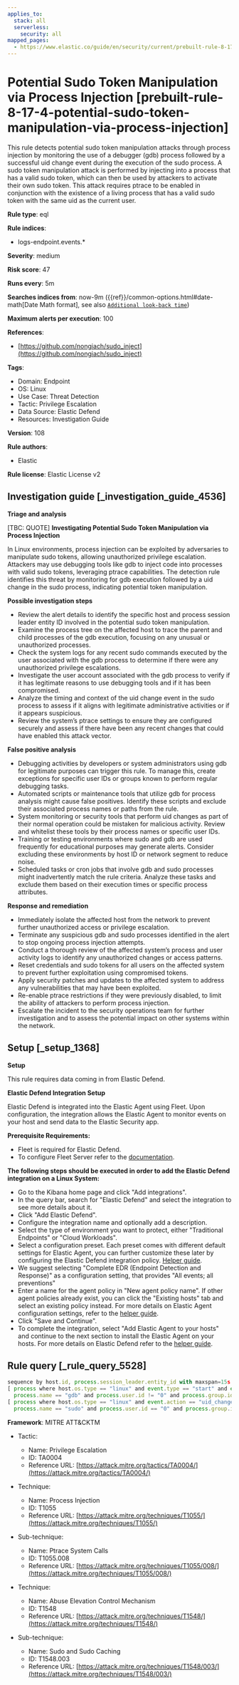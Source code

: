 ```yaml
---
applies_to:
  stack: all
  serverless:
    security: all
mapped_pages:
  - https://www.elastic.co/guide/en/security/current/prebuilt-rule-8-17-4-potential-sudo-token-manipulation-via-process-injection.html
---
```


# Potential Sudo Token Manipulation via Process Injection [prebuilt-rule-8-17-4-potential-sudo-token-manipulation-via-process-injection]

This rule detects potential sudo token manipulation attacks through process injection by monitoring the use of a debugger (gdb) process followed by a successful uid change event during the execution of the sudo process. A sudo token manipulation attack is performed by injecting into a process that has a valid sudo token, which can then be used by attackers to activate their own sudo token. This attack requires ptrace to be enabled in conjunction with the existence of a living process that has a valid sudo token with the same uid as the current user.

**Rule type**: eql

**Rule indices**:

* logs-endpoint.events.*

**Severity**: medium

**Risk score**: 47

**Runs every**: 5m

**Searches indices from**: now-9m ({{ref}}/common-options.html#date-math[Date Math format], see also [`Additional look-back time`](docs-content://solutions/security/detect-and-alert/create-detection-rule.md#rule-schedule))

**Maximum alerts per execution**: 100

**References**:

* [https://github.com/nongiach/sudo_inject](https://github.com/nongiach/sudo_inject)

**Tags**:

* Domain: Endpoint
* OS: Linux
* Use Case: Threat Detection
* Tactic: Privilege Escalation
* Data Source: Elastic Defend
* Resources: Investigation Guide

**Version**: 108

**Rule authors**:

* Elastic

**Rule license**: Elastic License v2

## Investigation guide [_investigation_guide_4536]

**Triage and analysis**

[TBC: QUOTE]
**Investigating Potential Sudo Token Manipulation via Process Injection**

In Linux environments, process injection can be exploited by adversaries to manipulate sudo tokens, allowing unauthorized privilege escalation. Attackers may use debugging tools like gdb to inject code into processes with valid sudo tokens, leveraging ptrace capabilities. The detection rule identifies this threat by monitoring for gdb execution followed by a uid change in the sudo process, indicating potential token manipulation.

**Possible investigation steps**

* Review the alert details to identify the specific host and process session leader entity ID involved in the potential sudo token manipulation.
* Examine the process tree on the affected host to trace the parent and child processes of the gdb execution, focusing on any unusual or unauthorized processes.
* Check the system logs for any recent sudo commands executed by the user associated with the gdb process to determine if there were any unauthorized privilege escalations.
* Investigate the user account associated with the gdb process to verify if it has legitimate reasons to use debugging tools and if it has been compromised.
* Analyze the timing and context of the uid change event in the sudo process to assess if it aligns with legitimate administrative activities or if it appears suspicious.
* Review the system’s ptrace settings to ensure they are configured securely and assess if there have been any recent changes that could have enabled this attack vector.

**False positive analysis**

* Debugging activities by developers or system administrators using gdb for legitimate purposes can trigger this rule. To manage this, create exceptions for specific user IDs or groups known to perform regular debugging tasks.
* Automated scripts or maintenance tools that utilize gdb for process analysis might cause false positives. Identify these scripts and exclude their associated process names or paths from the rule.
* System monitoring or security tools that perform uid changes as part of their normal operation could be mistaken for malicious activity. Review and whitelist these tools by their process names or specific user IDs.
* Training or testing environments where sudo and gdb are used frequently for educational purposes may generate alerts. Consider excluding these environments by host ID or network segment to reduce noise.
* Scheduled tasks or cron jobs that involve gdb and sudo processes might inadvertently match the rule criteria. Analyze these tasks and exclude them based on their execution times or specific process attributes.

**Response and remediation**

* Immediately isolate the affected host from the network to prevent further unauthorized access or privilege escalation.
* Terminate any suspicious gdb and sudo processes identified in the alert to stop ongoing process injection attempts.
* Conduct a thorough review of the affected system’s process and user activity logs to identify any unauthorized changes or access patterns.
* Reset credentials and sudo tokens for all users on the affected system to prevent further exploitation using compromised tokens.
* Apply security patches and updates to the affected system to address any vulnerabilities that may have been exploited.
* Re-enable ptrace restrictions if they were previously disabled, to limit the ability of attackers to perform process injection.
* Escalate the incident to the security operations team for further investigation and to assess the potential impact on other systems within the network.


## Setup [_setup_1368]

**Setup**

This rule requires data coming in from Elastic Defend.

**Elastic Defend Integration Setup**

Elastic Defend is integrated into the Elastic Agent using Fleet. Upon configuration, the integration allows the Elastic Agent to monitor events on your host and send data to the Elastic Security app.

**Prerequisite Requirements:**

* Fleet is required for Elastic Defend.
* To configure Fleet Server refer to the [documentation](docs-content://reference/ingestion-tools/fleet/fleet-server.md).

**The following steps should be executed in order to add the Elastic Defend integration on a Linux System:**

* Go to the Kibana home page and click "Add integrations".
* In the query bar, search for "Elastic Defend" and select the integration to see more details about it.
* Click "Add Elastic Defend".
* Configure the integration name and optionally add a description.
* Select the type of environment you want to protect, either "Traditional Endpoints" or "Cloud Workloads".
* Select a configuration preset. Each preset comes with different default settings for Elastic Agent, you can further customize these later by configuring the Elastic Defend integration policy. [Helper guide](docs-content://solutions/security/configure-elastic-defend/configure-an-integration-policy-for-elastic-defend.md).
* We suggest selecting "Complete EDR (Endpoint Detection and Response)" as a configuration setting, that provides "All events; all preventions"
* Enter a name for the agent policy in "New agent policy name". If other agent policies already exist, you can click the "Existing hosts" tab and select an existing policy instead. For more details on Elastic Agent configuration settings, refer to the [helper guide](docs-content://reference/ingestion-tools/fleet/agent-policy.md).
* Click "Save and Continue".
* To complete the integration, select "Add Elastic Agent to your hosts" and continue to the next section to install the Elastic Agent on your hosts. For more details on Elastic Defend refer to the [helper guide](docs-content://solutions/security/configure-elastic-defend/install-elastic-defend.md).


## Rule query [_rule_query_5528]

```js
sequence by host.id, process.session_leader.entity_id with maxspan=15s
[ process where host.os.type == "linux" and event.type == "start" and event.action == "exec" and
  process.name == "gdb" and process.user.id != "0" and process.group.id != "0" ]
[ process where host.os.type == "linux" and event.action == "uid_change" and event.type == "change" and
  process.name == "sudo" and process.user.id == "0" and process.group.id == "0" ]
```

**Framework**: MITRE ATT&CKTM

* Tactic:

    * Name: Privilege Escalation
    * ID: TA0004
    * Reference URL: [https://attack.mitre.org/tactics/TA0004/](https://attack.mitre.org/tactics/TA0004/)

* Technique:

    * Name: Process Injection
    * ID: T1055
    * Reference URL: [https://attack.mitre.org/techniques/T1055/](https://attack.mitre.org/techniques/T1055/)

* Sub-technique:

    * Name: Ptrace System Calls
    * ID: T1055.008
    * Reference URL: [https://attack.mitre.org/techniques/T1055/008/](https://attack.mitre.org/techniques/T1055/008/)

* Technique:

    * Name: Abuse Elevation Control Mechanism
    * ID: T1548
    * Reference URL: [https://attack.mitre.org/techniques/T1548/](https://attack.mitre.org/techniques/T1548/)

* Sub-technique:

    * Name: Sudo and Sudo Caching
    * ID: T1548.003
    * Reference URL: [https://attack.mitre.org/techniques/T1548/003/](https://attack.mitre.org/techniques/T1548/003/)



